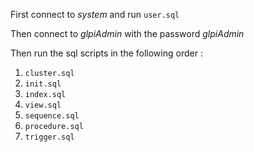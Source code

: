 First connect to _system_ and run `user.sql`

Then connect to _glpiAdmin_ with the password _glpiAdmin_

Then run the sql scripts in the following order :
1) `cluster.sql`
2) `init.sql`
3) `index.sql`
4) `view.sql`
5) `sequence.sql`
6) `procedure.sql`
7) `trigger.sql`